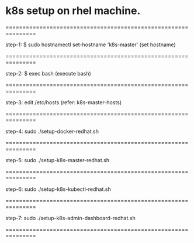 # k8s setup on rhel machine.

===============================================================

step-1: $ sudo hostnamectl set-hostname 'k8s-master' (set hostname)

===============================================================

step-2: $ exec bash (execute bash)

===============================================================

step-3: edit /etc/hosts (refer: k8s-master-hosts)

===============================================================

step-4: sudo ./setup-docker-redhat.sh

===============================================================

step-5: sudo ./setup-k8s-master-redhat.sh

===============================================================

step-6: sudo ./setup-k8s-kubectl-redhat.sh

===============================================================

step-7: sudo ./setup-k8s-admin-dashboard-redhat.sh

===============================================================

